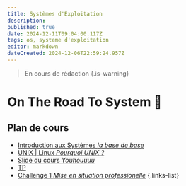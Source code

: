 ```yaml
---
title: Systèmes d'Exploitation
description: 
published: true
date: 2024-12-11T09:04:00.117Z
tags: os, systeme d'exploitation
editor: markdown
dateCreated: 2024-12-06T22:59:24.957Z
---
```


> En cours de rédaction
{.is-warning}

# On The Road To System 💪
## Plan de cours
- [Introduction aux Systèmes *la base de base*](/linux/base)
- [UNIX | Linux *Pourquoi UNIX ?*](/linux/unix)
- [Slide du cours *Youhouuuu*](https://hedgedoc.monserveurprive.ovh/p/e_ITxLUmr#/)<!--(/linux/slide)-->
- [TP](/linux/tp)
- [Challenge 1 *Mise en situation professionelle*](/linux/challenge1)
{.links-list}
